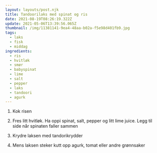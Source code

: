 ```yaml
---
layout: layouts/post.njk
title: Tandoorilaks med spinat og ris
date: 2021-08-19T08:26:19.322Z
update: 2021-05-06T13:39:56.065Z
thumbnail: /img/11381141-9ea4-48aa-b02a-f5e98d401fb9.jpg
tags:
  - laks
  - fisk
  - middag
ingredients:
  - ris
  - hvitløk
  - smør
  - babyspinat
  - lime
  - salt
  - pepper
  - laks
  - tandoori
  - agurk
---
```


1. Kok risen

2. Fres litt hvitløk. Ha oppi spinat, salt, pepper og litt lime juice. Legg til side når spinaten faller sammen

3. Krydre laksen med tandorikrydder

4. Mens laksen steker kutt opp agurk, tomat eller andre grønnsaker
